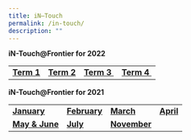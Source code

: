 ```yaml
---
title: iN–Touch
permalink: /in-touch/
description: ""
---
```

<p><strong>iN-Touch@Frontier for 2022</strong></p>
<table>
<tbody>
<tr>
<td><strong><a href="/files/iN-Touch-Term-1-2022.pdf" target="_blank" rel="noopener">Term 1</a></strong></td>
<td><strong><a href="/files/iN-Touch-Term-2-2022-.pdf" target="_blank" rel="noopener">Term 2</a></strong></td>
<td><strong><a href="/files/Term-3-iN-Touch-2022.pdf">Term 3&nbsp;</a><strong></td>
<td><strong><a href="/files/Term-4-iN-Touch-2022.pdf">Term 4&nbsp;</a><strong></td>
</tr>
</tbody>
</table>
<p><strong>iN-Touch@Frontier for 2021</strong></p>
<table>
<tbody>
<tr>
<td><strong><a href="/files/Jan-iN-Touch-2021.pdf">January</a></strong></td>
<td><strong><a href="/files/Feb-iN-Touch-2021.pdf">February</a></strong></td>
<td><strong><a href="/files/March-iN-Touch-2021.pdf">March</a>&nbsp;</strong></td>
<td><strong><a href="/files/April-iN-Touch-2021.pdf">April</a></strong></td>
</tr>
<tr>
<td><strong><a href="/files/May_June-iN-Touch-2021.pdf">May & June</a></strong</td>
<td><strong><a href="/files/July-iN-Touch-2021.pdf">July</a></strong></td>
<td><strong><a href="/files/July-iN-Touch-2021.pdf">November</a></strong></td>
</tr>
</tbody>

</table>